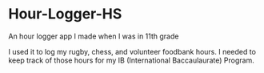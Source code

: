 # Hour-Logger-HS
An hour logger app I made when I was in 11th grade

I used it to log my rugby, chess, and volunteer foodbank hours.
I needed to keep track of those hours for my IB (International Baccaulaurate) Program.
